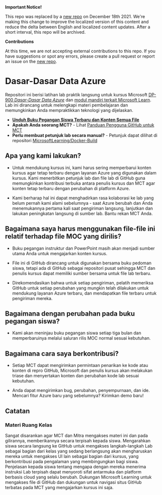 **Important Notice!**

This repo was replaced by a [new repo](https://github.com/MicrosoftLearning/DP-900T00A-Azure-Data-Fundamentals.id-id) on December 18th 2021. We're making this change to improve the localized version of this content and reduce the delta between English and localized content updates. 
After a short interval, this repo will be archived.

**Contributions**

At this time, we are not accepting external contributions to this repo. If you have suggestions or spot any errors, please create a pull request or report an issue on the [new repo](https://github.com/MicrosoftLearning/DP-900T00A-Azure-Data-Fundamentals.id-id).

# Dasar-Dasar Data Azure

Repositori ini berisi latihan lab praktik langsung untuk kursus Microsoft [DP-900 *Dasar-Dasar Data Azure*](https://docs.microsoft.com/id-id/learn/certifications/courses/dp-900t00) dan [modul mandiri terkait Microsoft Learn](https://docs.microsoft.com/id-id/users/23110622/collections/0kjyh8rn5gdrjj/). Lab ini dirancang untuk melengkapi materi pembelajaran dan memungkinkan Anda mempraktikkan teknologi yang dijelaskan. 

- **[Unduh Buku Pegangan Siswa Terbaru dan Konten Semua File](../../releases/latest)**
- **Apakah Anda seorang MCT?** - Lihat [Panduan Pengguna GitHub untuk MCT](https://microsoftlearning.github.io/MCT-User-Guide/)
- **Perlu membuat petunjuk lab secara manual?** - Petunjuk dapat dilihat di repositori [MicrosoftLearning/Docker-Build](https://github.com/MicrosoftLearning/Docker-Build)

## Apa yang kami lakukan?

- Untuk mendukung kursus ini, kami harus sering memperbarui konten kursus agar tetap terbaru dengan layanan Azure yang digunakan dalam kursus.  Kami menerbitkan petunjuk lab dan file lab di GitHub guna memungkinkan kontribusi terbuka antara penulis kursus dan MCT agar konten tetap terbaru dengan perubahan di platform Azure.

- Kami berharap hal ini dapat menghadirkan rasa kolaborasi ke lab yang belum pernah kami alami sebelumnya - saat Azure berubah dan Anda menemukannya pertama kali saat pengiriman langsung, lanjutkan dan lakukan peningkatan langsung di sumber lab.  Bantu rekan MCT Anda.

## Bagaimana saya harus menggunakan file-file ini relatif terhadap file MOC yang dirilis?

- Buku pegangan instruktur dan PowerPoint masih akan menjadi sumber utama Anda untuk mengajarkan konten kursus.

- File ini di GitHub dirancang untuk digunakan bersama buku pedoman siswa, tetapi ada di GitHub sebagai repositori pusat sehingga MCT dan penulis kursus dapat memiliki sumber bersama untuk file lab terbaru.

- Direkomendasikan bahwa untuk setiap pengiriman, pelatih memeriksa GitHub untuk setiap perubahan yang mungkin telah dilakukan untuk mendukung layanan Azure terbaru, dan mendapatkan file terbaru untuk pengiriman mereka.

## Bagaimana dengan perubahan pada buku pegangan siswa?

- Kami akan meninjau buku pegangan siswa setiap tiga bulan dan memperbaruinya melalui saluran rilis MOC normal sesuai kebutuhan.

## Bagaimana cara saya berkontribusi?

- Setiap MCT dapat mengirimkan permintaan penarikan ke kode atau konten di repro GitHub, Microsoft dan penulis kursus akan melakukan triase dan menyertakan konten dan perubahan kode lab sesuai kebutuhan.

- Anda dapat mengirimkan bug, perubahan, penyempurnaan, dan ide.  Mencari fitur Azure baru yang sebelumnya?  Kirimkan demo baru!

## Catatan

### Materi Ruang Kelas

Sangat disarankan agar MCT dan Mitra mengakses materi ini dan pada gilirannya, memberikannya secara terpisah kepada siswa.  Mengarahkan siswa secara langsung ke GitHub untuk mengakses langkah-langkah Lab sebagai bagian dari kelas yang sedang berlangsung akan mengharuskan mereka untuk mengakses UI lain sebagai bagian dari kursus, yang berkontribusi pada pengalaman yang membingungkan bagi siswa. Penjelasan kepada siswa tentang mengapa dengan mereka menerima instruksi Lab terpisah dapat menyoroti sifat antarmuka dan platform berbasis cloud yang selalu berubah. Dukungan Microsoft Learning untuk mengakses file di GitHub dan dukungan untuk navigasi situs GitHub terbatas pada MCT yang mengajarkan kursus ini saja.
